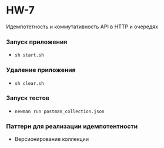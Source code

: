 # HW-7
Идемпотетность и коммутативность API в HTTP и очередях

### Запуск приложения
 - `sh start.sh`
 
### Удаление приложения
 - `sh clear.sh`
 
### Запуск тестов
 - `newman run postman_collection.json`

### Паттерн для реализации идемпотентности
 - Версионирование коллекции   